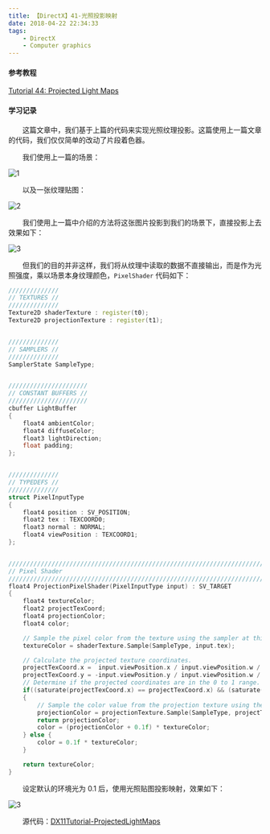```yaml
---
title: 【DirectX】41-光照投影映射
date: 2018-04-22 22:34:33
tags:
	- DirectX
	- Computer graphics
---
```


#### 参考教程

[Tutorial 44: Projected Light Maps](http://www.rastertek.com/dx11tut44.html)

#### 学习记录

&emsp;&emsp;这篇文章中，我们基于上篇的代码来实现光照纹理投影。这篇使用上一篇文章的代码，我们仅仅简单的改动了片段着色器。

<!--more-->

&emsp;&emsp;我们使用上一篇的场景：

![1](https://image.ibb.co/bT7z4H/image.png)

&emsp;&emsp;以及一张纹理贴图：

![2](https://image.ibb.co/c1Ke4H/image.png)

&emsp;&emsp;我们使用上一篇中介绍的方法将这张图片投影到我们的场景下，直接投影上去效果如下：

![3](https://image.ibb.co/iODaBx/image.png)

&emsp;&emsp;但我们的目的并非这样，我们将从纹理中读取的数据不直接输出，而是作为光照强度，乘以场景本身纹理颜色，`PixelShader` 代码如下：

```c++
//////////////
// TEXTURES //
//////////////
Texture2D shaderTexture : register(t0);
Texture2D projectionTexture : register(t1);


//////////////
// SAMPLERS //
//////////////
SamplerState SampleType;


//////////////////////
// CONSTANT BUFFERS //
//////////////////////
cbuffer LightBuffer
{
    float4 ambientColor;
    float4 diffuseColor;
    float3 lightDirection;
    float padding;
};


//////////////
// TYPEDEFS //
//////////////
struct PixelInputType
{
    float4 position : SV_POSITION;
    float2 tex : TEXCOORD0;
    float3 normal : NORMAL;
    float4 viewPosition : TEXCOORD1;
};


////////////////////////////////////////////////////////////////////////////////
// Pixel Shader
////////////////////////////////////////////////////////////////////////////////
float4 ProjectionPixelShader(PixelInputType input) : SV_TARGET
{
    float4 textureColor;
    float2 projectTexCoord;
    float4 projectionColor;
	float4 color;

    // Sample the pixel color from the texture using the sampler at this texture coordinate location.
    textureColor = shaderTexture.Sample(SampleType, input.tex);

    // Calculate the projected texture coordinates.
    projectTexCoord.x =  input.viewPosition.x / input.viewPosition.w / 2.0f + 0.5f;
    projectTexCoord.y = -input.viewPosition.y / input.viewPosition.w / 2.0f + 0.5f;
    // Determine if the projected coordinates are in the 0 to 1 range.  If it is then this pixel is inside the projected view port.
    if((saturate(projectTexCoord.x) == projectTexCoord.x) && (saturate(projectTexCoord.y) == projectTexCoord.y))
    {
        // Sample the color value from the projection texture using the sampler at the projected texture coordinate location.
        projectionColor = projectionTexture.Sample(SampleType, projectTexCoord);
		return projectionColor;
		color = (projectionColor + 0.1f) * textureColor;
	} else {
		color = 0.1f * textureColor;
	}

    return textureColor;
}
```

&emsp;&emsp;设定默认的环境光为 0.1 后，使用光照贴图投影映射，效果如下：

![3](https://image.ibb.co/diCfdc/image.png)

&emsp;&emsp;源代码：[DX11Tutorial-ProjectedLightMaps](https://github.com/KsGin/DX11Tutorial/tree/master/DX11Tutorial-ProjectedLightMaps)

